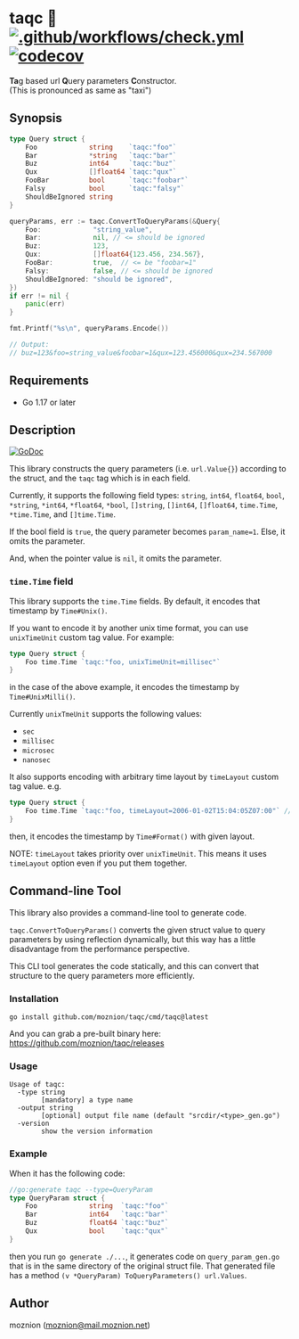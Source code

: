 # taqc 🚕 [![.github/workflows/check.yml](https://github.com/moznion/taqc/actions/workflows/check.yml/badge.svg)](https://github.com/moznion/taqc/actions/workflows/check.yml) [![codecov](https://codecov.io/gh/moznion/taqc/branch/main/graph/badge.svg?token=NU9ZSW4ZL9)](https://codecov.io/gh/moznion/taqc)

<b>Ta</b>g based url <b>Q</b>uery parameters <b>C</b>onstructor.  
(This is pronounced as same as "taxi")

## Synopsis

```go
type Query struct {
	Foo             string    `taqc:"foo"`
	Bar             *string   `taqc:"bar"`
	Buz             int64     `taqc:"buz"`
	Qux             []float64 `taqc:"qux"`
	FooBar          bool      `taqc:"foobar"`
	Falsy           bool      `taqc:"falsy"`
	ShouldBeIgnored string
}

queryParams, err := taqc.ConvertToQueryParams(&Query{
	Foo:             "string_value",
	Bar:             nil, // <= should be ignored
	Buz:             123,
	Qux:             []float64{123.456, 234.567},
	FooBar:          true,  // <= be "foobar=1"
	Falsy:           false, // <= should be ignored
	ShouldBeIgnored: "should be ignored",
})
if err != nil {
	panic(err)
}

fmt.Printf("%s\n", queryParams.Encode())

// Output:
// buz=123&foo=string_value&foobar=1&qux=123.456000&qux=234.567000
```

## Requirements

- Go 1.17 or later

## Description

[![GoDoc](https://godoc.org/github.com/moznion/taqc?status.svg)](https://godoc.org/github.com/moznion/taqc)

This library constructs the query parameters (i.e. `url.Value{}`) according to the struct, and the `taqc` tag which is in each field.

Currently, it supports the following field types: `string`, `int64`, `float64`, `bool`, `*string`, `*int64`, `*float64`, `*bool`, `[]string`, `[]int64`, `[]float64`, `time.Time`, `*time.Time`, and `[]time.Time`.

If the bool field is `true`, the query parameter becomes `param_name=1`. Else, it omits the parameter.

And, when the pointer value is `nil`, it omits the parameter.

### `time.Time` field

This library supports the `time.Time` fields. By default, it encodes that timestamp by `Time#Unix()`.

If you want to encode it by another unix time format, you can use `unixTimeUnit` custom tag value.
For example:

```go
type Query struct {
	Foo time.Time `taqc:"foo, unixTimeUnit=millisec"`
}
```

in the case of the above example, it encodes the timestamp by `Time#UnixMilli()`.

Currently `unixTmeUnit` supports the following values:

- `sec`
- `millisec`
- `microsec`
- `nanosec`

It also supports encoding with arbitrary time layout by `timeLayout` custom tag value. e.g.

```go
type Query struct {
	Foo time.Time `taqc:"foo, timeLayout=2006-01-02T15:04:05Z07:00"` // RFC3339 layout
}
```

then, it encodes the timestamp by `Time#Format()` with given layout.

NOTE: `timeLayout` takes priority over `unixTimeUnit`. This means it uses `timeLayout` option even if you put them together.

## Command-line Tool

This library also provides a command-line tool to generate code.

`taqc.ConvertToQueryParams()` converts the given struct value to query parameters by using reflection dynamically,
but this way has a little disadvantage from the performance perspective.

This CLI tool generates the code statically, and this can convert that structure to the query parameters more efficiently.

### Installation

```
go install github.com/moznion/taqc/cmd/taqc@latest
```

And you can grab a pre-built binary here: https://github.com/moznion/taqc/releases

### Usage

```
Usage of taqc:
  -type string
        [mandatory] a type name
  -output string
        [optional] output file name (default "srcdir/<type>_gen.go")
  -version
        show the version information
```

### Example

When it has the following code:

```go
//go:generate taqc --type=QueryParam
type QueryParam struct {
	Foo             string  `taqc:"foo"`
	Bar             int64   `taqc:"bar"`
	Buz             float64 `taqc:"buz"`
	Qux             bool    `taqc:"qux"`
}
```

then you run `go generate ./...`, it generates code on `query_param_gen.go` that is in the same directory of the original struct file. That generated file has a method `(v *QueryParam) ToQueryParameters() url.Values`.

## Author

moznion (<moznion@mail.moznion.net>)
